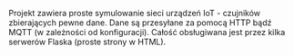 Projekt zawiera proste symulowanie sieci urządzeń IoT - czujników zbierających pewne dane. Dane są przesyłane za pomocą HTTP bądź MQTT (w zależności od konfiguracji). Całość obsługiwana jest przez kilka serwerów Flaska (proste strony w HTML).

